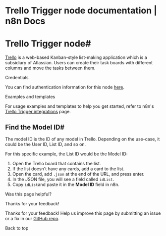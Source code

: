 # Trello Trigger node documentation | n8n Docs

[ ](https://github.com/n8n-io/n8n-docs/edit/main/docs/integrations/builtin/trigger-nodes/n8n-nodes-base.trellotrigger.md "Edit this page")

# Trello Trigger node#

[Trello](https://trello.com/) is a web-based Kanban-style list-making application which is a subsidiary of Atlassian. Users can create their task boards with different columns and move the tasks between them.

Credentials

You can find authentication information for this node [here](../../credentials/trello/).

Examples and templates

For usage examples and templates to help you get started, refer to n8n's [Trello Trigger integrations](https://n8n.io/integrations/trello-trigger/) page.

## Find the Model ID#

The model ID is the ID of any model in Trello. Depending on the use-case, it could be the User ID, List ID, and so on.

For this specific example, the List ID would be the Model ID:

  1. Open the Trello board that contains the list.
  2. If the list doesn't have any cards, add a card to the list.
  3. Open the card, add `.json` at the end of the URL, and press enter.
  4. In the JSON file, you will see a field called `idList`.
  5. Copy `idList`and paste it in the **Model ID** field in n8n.

Was this page helpful? 

Thanks for your feedback! 

Thanks for your feedback! Help us improve this page by submitting an issue or a fix in our [GitHub repo](https://github.com/n8n-io/n8n-docs). 

Back to top